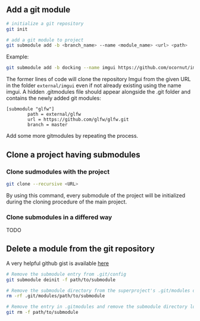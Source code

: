 ## Add a git module

```bash
# initialize a git repository
git init

# add a git module to project
git submodule add -b <branch_name> --name <module_name> <url> <path>
```
Example:
```bash
git submodule add -b docking --name imgui https://github.com/ocornut/imgui.git external/imgui
```
The former lines of code will clone the repository Imgui from the given URL in the folder `external/imgui` even if not already existing using the name imgui.
A hidden .gitmodules file should appear alongside the .git folder and contains the newly added git modules:
```text .gitmodules
[submodule "glfw"]
        path = external/glfw
        url = https://github.com/glfw/glfw.git
        branch = master
```
Add some more gitmodules by repeating the process.

## Clone a project having submodules

### Clone sudmodules with the project
```bash
git clone --recursive <URL>
```
By using this command, every submodule of the project will be initialized during the cloning procedure of the main project.

### Clone submodules in a differed way
TODO

## Delete a module from the git repository

A very helpful github gist is available [here](https://gist.github.com/myusuf3/7f645819ded92bda6677)

```bash
# Remove the submodule entry from .git/config
git submodule deinit -f path/to/submodule

# Remove the submodule directory from the superproject's .git/modules directory
rm -rf .git/modules/path/to/submodule

# Remove the entry in .gitmodules and remove the submodule directory located at path/to/submodule
git rm -f path/to/submodule
```